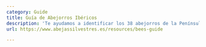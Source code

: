 ```yaml
---
category: Guide
title: Guía de Abejorros Ibéricos
description: 'Te ayudamos a identificar los 38 abejorros de la Península Ibérica! '
url: https://www.abejassilvestres.es/resources/bees-guide

---
```

